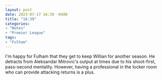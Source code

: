 ```yaml
---
layout: post
date: 2023-07-17 16:39 -0400
title: "16:39"
categories:
- "Notes"
- "Premier League"
tags:
- "Fulham"
---
```


I'm happy for Fulham that they get to keep Willian for another season. He detracts from Aleksandar Mitrovic's output at times due to his shoot-first, pass-second mentality. However, having a professional in the locker room who can provide attacking returns is a plus.
